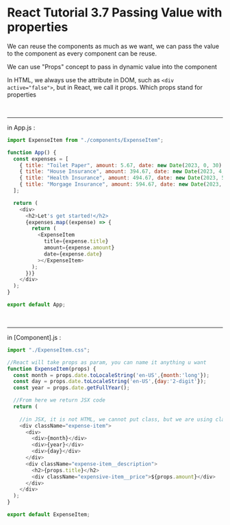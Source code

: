 # React Tutorial 3.7 Passing Value with properties

We can reuse the components as much as we want, we can pass the value to the component as every component can be reuse.

We can use "Props" concept to pass in dynamic value into the component

In HTML, we always use the attribute in DOM, such as `<div active="false">`, but in React, we call it props. Which props stand for properties

<br/><hr/>

in App.js :

```javascript
import ExpenseItem from "./components/ExpenseItem";

function App() {
  const expenses = [
    { title: "Toilet Paper", amount: 5.67, date: new Date(2023, 0, 30) },
    { title: "House Insurance", amount: 394.67, date: new Date(2023, 4, 30) },
    { title: "Health Insurance", amount: 494.67, date: new Date(2023, 5, 30) },
    { title: "Morgage Insurance", amount: 594.67, date: new Date(2023, 6, 30) },
  ];

  return (
    <div>
      <h2>Let's get started!</h2>
      {expenses.map((expense) => {
        return (
          <ExpenseItem
            title={expense.title}
            amount={expense.amount}
            date={expense.date}
          ></ExpenseItem>
        );
      })}
    </div>
  );
}

export default App;
```

<br/><hr/>

in [Component].js :
```javascript
import "./ExpenseItem.css";

//React will take props as param, you can name it anything u want
function ExpenseItem(props) {
  const month = props.date.toLocaleString('en-US',{month:'long'});
  const day = props.date.toLocaleString('en-US',{day:'2-digit'});
  const year = props.date.getFullYear();

  //From here we return JSX code
  return (
  
    //in JSX, it is not HTML, we cannot put class, but we are using className
    <div className="expense-item">
      <div>
        <div>{month}</div>
        <div>{year}</div>
        <div>{day}</div>
      </div>
      <div className="expense-item__description">
        <h2>{props.title}</h2>
        <div className="expensive-item__price">${props.amount}</div>
      </div>
    </div>
  );
}

export default ExpenseItem;
```